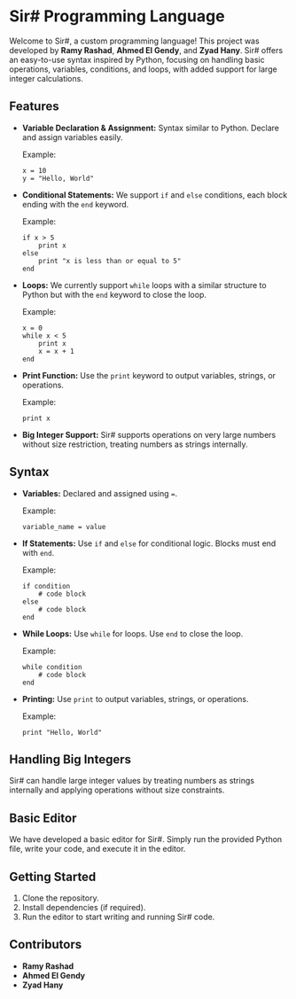 
# Sir# Programming Language

Welcome to Sir#, a custom programming language! This project was developed by **Ramy Rashad**, **Ahmed El Gendy**, and **Zyad Hany**. Sir# offers an easy-to-use syntax inspired by Python, focusing on handling basic operations, variables, conditions, and loops, with added support for large integer calculations.

## Features

- **Variable Declaration & Assignment:** Syntax similar to Python. Declare and assign variables easily.
  
  Example:
  ```
  x = 10
  y = "Hello, World"
  ```

- **Conditional Statements:** We support `if` and `else` conditions, each block ending with the `end` keyword.
  
  Example:
  ```
  if x > 5
      print x
  else
      print "x is less than or equal to 5"
  end
  ```

- **Loops:** We currently support `while` loops with a similar structure to Python but with the `end` keyword to close the loop.
  
  Example:
  ```
  x = 0
  while x < 5
      print x
      x = x + 1
  end
  ```

- **Print Function:** Use the `print` keyword to output variables, strings, or operations.
  
  Example:
  ```
  print x
  ```

- **Big Integer Support:** Sir# supports operations on very large numbers without size restriction, treating numbers as strings internally.

## Syntax

- **Variables:** Declared and assigned using `=`.
  
  Example:
  ```
  variable_name = value
  ```

- **If Statements:** Use `if` and `else` for conditional logic. Blocks must end with `end`.
  
  Example:
  ```
  if condition
      # code block
  else
      # code block
  end
  ```

- **While Loops:** Use `while` for loops. Use `end` to close the loop.
  
  Example:
  ```
  while condition
      # code block
  end
  ```

- **Printing:** Use `print` to output variables, strings, or operations.
  
  Example:
  ```
  print "Hello, World"
  ```

## Handling Big Integers

Sir# can handle large integer values by treating numbers as strings internally and applying operations without size constraints.

## Basic Editor

We have developed a basic editor for Sir#. Simply run the provided Python file, write your code, and execute it in the editor.

## Getting Started

1. Clone the repository.
2. Install dependencies (if required).
3. Run the editor to start writing and running Sir# code.

## Contributors

- **Ramy Rashad**
- **Ahmed El Gendy**
- **Zyad Hany**
